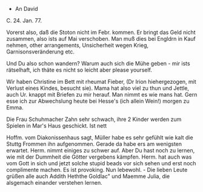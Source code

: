 + An David

 C. 24. Jan. 77.

Vorerst also, daß die Stoton nicht im Febr. kommen. Er bringt das Geld nicht zusammen, also ists auf Mai verschoben. Man muß dies bei Engldrn in Kauf nehmen, other arrangements, Unsicherheit wegen Krieg, Garnisonsveränderung etc.

Und Du also schon wandern? Warum auch sich die Mühe geben - mir ists rätselhaft, ich thäte es nicht so leicht aber please yourself.

Wir haben Christine im Bett mit rheumat Fieber, (Dr Irion hiehergezogen, mit Verlust eines Kindes, besucht sie). Mama hat also viel zu thun und Jettle, auch Ur. knappt mit Briefen zu mir herauf. Man nimmt es wie mans hat. Gern esse ich zur Abwechslung heute bei Hesse's (ich allein Wein!) morgen zu Emma.

Die Frau Schuhmacher Zahn sehr schwach, ihre 2 Kinder werden zum Spielen in Mar's Haus geschickt. Ist nett

Hoffm. vom Diakonissenhaus sagt, Müller habe es sehr gefühlt wie kalt die Stuttg Frommen ihn aufgenommen. Gerade da habe ers am wenigsten erwartet. 
Herm. nimmt einiges zu schwer auf. Aber Du hast noch zu lernen, wie mit der Dummheit die Götter vergebens kämpfen. Herm. hat auch was vom Gott in sich und jetzt solche stupid beads vor sich sehen und erst noch complimente machen. Es ist provoking. Nun lebewohl. - Die lieben Leute grüßen alle auch Addith Heththe Goldlac" und Maemme Julia, die alsgemach einander verstehen lernen.
